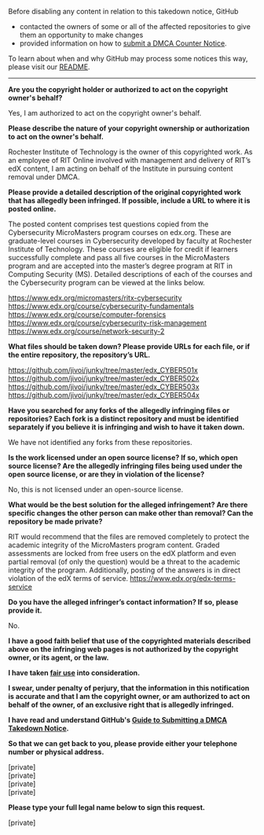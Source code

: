 Before disabling any content in relation to this takedown notice, GitHub
- contacted the owners of some or all of the affected repositories to give them an opportunity to make changes
- provided information on how to [submit a DMCA Counter Notice](https://docs.github.com/en/articles/guide-to-submitting-a-dmca-counter-notice).

To learn about when and why GitHub may process some notices this way, please visit our [README](https://github.com/github/dmca/blob/master/README.md).

---

**Are you the copyright holder or authorized to act on the copyright owner's behalf?**

Yes, I am authorized to act on the copyright owner's behalf.

**Please describe the nature of your copyright ownership or authorization to act on the owner's behalf.**

Rochester Institute of Technology is the owner of this copyrighted work. As an employee of RIT Online involved with management and delivery of RIT’s edX content, I am acting on behalf of the Institute in pursuing content removal under DMCA.

**Please provide a detailed description of the original copyrighted work that has allegedly been infringed. If possible, include a URL to where it is posted online.**

The posted content comprises test questions copied from the Cybersecurity MicroMasters program courses on edx.org. These are graduate-level courses in Cybersecurity developed by faculty at Rochester Institute of Technology. These courses are eligible for credit if learners successfully complete and pass all five courses in the MicroMasters program and are accepted into the master’s degree program at RIT in Computing Security (MS). Detailed descriptions of each of the courses and the Cybersecurity program can be viewed at the links below.

https://www.edx.org/micromasters/ritx-cybersecurity  
https://www.edx.org/course/cybersecurity-fundamentals  
https://www.edx.org/course/computer-forensics  
https://www.edx.org/course/cybersecurity-risk-management  
https://www.edx.org/course/network-security-2

**What files should be taken down? Please provide URLs for each file, or if the entire repository, the repository’s URL.**

https://github.com/jivoi/junky/tree/master/edx_CYBER501x  
https://github.com/jivoi/junky/tree/master/edx_CYBER502x  
https://github.com/jivoi/junky/tree/master/edx_CYBER503x  
https://github.com/jivoi/junky/tree/master/edx_CYBER504x

**Have you searched for any forks of the allegedly infringing files or repositories? Each fork is a distinct repository and must be identified separately if you believe it is infringing and wish to have it taken down.**

We have not identified any forks from these repositories.

**Is the work licensed under an open source license? If so, which open source license? Are the allegedly infringing files being used under the open source license, or are they in violation of the license?**

No, this is not licensed under an open-source license.

**What would be the best solution for the alleged infringement? Are there specific changes the other person can make other than removal? Can the repository be made private?**

RIT would recommend that the files are removed completely to protect the academic integrity of the MicroMasters program content. Graded assessments are locked from free users on the edX platform and even partial removal (of only the question) would be a threat to the academic integrity of the program. Additionally, posting of the answers is in direct violation of the edX terms of service. https://www.edx.org/edx-terms-service

**Do you have the alleged infringer’s contact information? If so, please provide it.**

No.

**I have a good faith belief that use of the copyrighted materials described above on the infringing web pages is not authorized by the copyright owner, or its agent, or the law.**

**I have taken <a href="https://www.lumendatabase.org/topics/22">fair use</a> into consideration.**

**I swear, under penalty of perjury, that the information in this notification is accurate and that I am the copyright owner, or am authorized to act on behalf of the owner, of an exclusive right that is allegedly infringed.**

**I have read and understand GitHub's <a href="https://docs.github.com/articles/guide-to-submitting-a-dmca-takedown-notice/">Guide to Submitting a DMCA Takedown Notice</a>.**

**So that we can get back to you, please provide either your telephone number or physical address.**

[private]  
[private]  
[private]  
[private]

**Please type your full legal name below to sign this request.**

[private]
